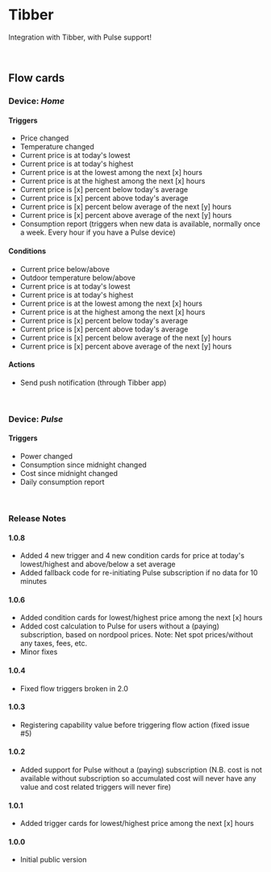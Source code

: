 # Tibber

Integration with Tibber, with Pulse support!

&nbsp;
## Flow cards

### Device: *__Home__*
#### Triggers
- Price changed
- Temperature changed
- Current price is at today's lowest
- Current price is at today's highest
- Current price is at the lowest among the next [x] hours
- Current price is at the highest among the next [x] hours
- Current price is [x] percent below today's average
- Current price is [x] percent above today's average
- Current price is [x] percent below average of the next [y] hours
- Current price is [x] percent above average of the next [y] hours
- Consumption report (triggers when new data is available, normally once a week. Every hour if you have a Pulse device)
&nbsp;
#### Conditions
- Current price below/above
- Outdoor temperature below/above
- Current price is at today's lowest
- Current price is at today's highest
- Current price is at the lowest among the next [x] hours
- Current price is at the highest among the next [x] hours
- Current price is [x] percent below today's average
- Current price is [x] percent above today's average
- Current price is [x] percent below average of the next [y] hours
- Current price is [x] percent above average of the next [y] hours
&nbsp;
#### Actions
- Send push notification (through Tibber app)

&nbsp;
### Device: *__Pulse__*
#### Triggers
- Power changed
- Consumption since midnight changed
- Cost since midnight changed
- Daily consumption report
  
&nbsp;
### Release Notes

#### 1.0.8
- Added 4 new trigger and 4 new condition cards for price at today's lowest/highest and above/below a set average
- Added fallback code for re-initiating Pulse subscription if no data for 10 minutes
&nbsp;
#### 1.0.6
- Added condition cards for lowest/highest price among the next [x] hours
- Added cost calculation to Pulse for users without a (paying) subscription, based on nordpool prices. Note: Net spot prices/without any taxes, fees, etc.
- Minor fixes
&nbsp;
#### 1.0.4
- Fixed flow triggers broken in 2.0 
&nbsp;
#### 1.0.3
- Registering capability value before triggering flow action (fixed issue #5) 
&nbsp;
#### 1.0.2
- Added support for Pulse without a (paying) subscription (N.B. cost is not available without subscription so accumulated cost will never have any value and cost related triggers will never fire)
&nbsp;
#### 1.0.1
- Added trigger cards for lowest/highest price among the next [x] hours
&nbsp;
#### 1.0.0
- Initial public version